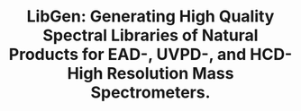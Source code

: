 ---
authors: Kong F, Keshet U, Shen T, Rodriguez E, Fiehn O
carousel: false
doi: 10.1021/acs.analchem.3c02263
featured: false
issue: '46'
journal: Analytical chemistry
keywords: '[]'
landmark: false
layout: ../../layouts/Publication.astro
page: 16810-16818
pmcid: PMC11492814
pmid: 37939222
r03: R03OD034497
title: 'LibGen: Generating High Quality Spectral Libraries of Natural Products for
  EAD-, UVPD-, and HCD-High Resolution Mass Spectrometers.'
volume: '95'
year: 2023

---